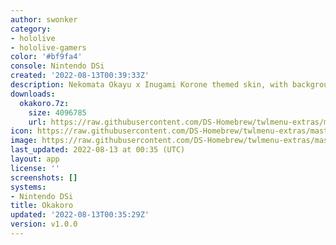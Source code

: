 ```yaml
---
author: swonker
category:
- hololive
- hololive-gamers
color: '#bf9fa4'
console: Nintendo DSi
created: '2022-08-13T00:39:33Z'
description: Nekomata Okayu x Inugami Korone themed skin, with background and bgm.
downloads:
  okakoro.7z:
    size: 4096785
    url: https://raw.githubusercontent.com/DS-Homebrew/twlmenu-extras/master/_nds/TWiLightMenu/dsimenu/themes/okakoro.7z
icon: https://raw.githubusercontent.com/DS-Homebrew/twlmenu-extras/master/_nds/TWiLightMenu/dsimenu/themes/meta/okakoro/icon.png
image: https://raw.githubusercontent.com/DS-Homebrew/twlmenu-extras/master/_nds/TWiLightMenu/dsimenu/themes/meta/okakoro/icon.png
last_updated: 2022-08-13 at 00:35 (UTC)
layout: app
license: ''
screenshots: []
systems:
- Nintendo DSi
title: Okakoro
updated: '2022-08-13T00:35:29Z'
version: v1.0.0
---
```

